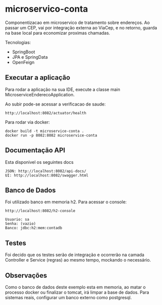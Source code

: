 # microservico-conta

Componentizacao em microservico de tratamento sobre endereços. Ao passar um CEP, vai por integração externa ao ViaCep,
e no retorno, guarda na base local para economizar proximas chamadas.

Tecnologias:

* SpringBoot
* JPA e SpringData
* OpenFeign

## Executar a aplicação

Para rodar a aplicação na sua IDE, execute a classe main MicroserviceEnderecoApplication.

Ao subir pode-se acessar a verificacao de saude:

```
http://localhost:8082/actuator/health
```

Para rodar via docker:

```
docker build -t microservice-conta .
docker run -p 8082:8082 microservice-conta
```

## Documentação API

Esta disponivel os seguintes docs

```
JSON: http://localhost:8082/api-docs/
UI: http://localhost:8082/swagger.html
```

## Banco de Dados

Foi utilizado banco em memoria h2. Para acessar o console:

```
http://localhost:8082/h2-console
```

```
Usuario: sa
Senha: (vazio)
Banco: jdbc:h2:mem:contadb
```

## Testes

Foi decido que os testes serão de integração e ocorrerão na camada Controller e Service (regras) ao mesmo tempo, mockando o necessário.

## Observações

Como o banco de dados deste exemplo esta em memoria, ao matar o processo docker ou finalizar o tomcat,
irá limpar a base de dados. Para sistemas reais, configurar um banco externo como postgresql.

